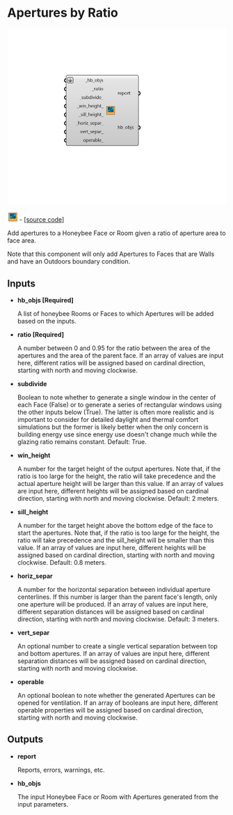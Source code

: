 # Apertures by Ratio

![](../../.gitbook/assets/Apertures_by_Ratio.png)

![](../../.gitbook/assets/Apertures_by_Ratio%20%281%29.png) - [\[source code\]](https://github.com/ladybug-tools/honeybee-grasshopper-core/blob/master/honeybee_grasshopper_core/src//HB%20Apertures%20by%20Ratio.py)

Add apertures to a Honeybee Face or Room given a ratio of aperture area to face area.

Note that this component will only add Apertures to Faces that are Walls and have an Outdoors boundary condition.

## Inputs

* **hb\_objs \[Required\]**

  A list of honeybee Rooms or Faces to which Apertures will be added based on the inputs. 

* **ratio \[Required\]**

  A number between 0 and 0.95 for the ratio between the area of the apertures and the area of the parent face. If an array of values are input here, different ratios will be assigned based on cardinal direction, starting with north and moving clockwise. 

* **subdivide**

  Boolean to note whether to generate a single window in the center of each Face \(False\) or to generate a series of rectangular windows using the other inputs below \(True\). The latter is often more realistic and is important to consider for detailed daylight and thermal comfort simulations but the former is likely better when the only concern is building energy use since energy use doesn't change much while the glazing ratio remains constant. Default: True. 

* **win\_height**

  A number for the target height of the output apertures. Note that, if the ratio is too large for the height, the ratio will take precedence and the actual aperture height will be larger than this value. If an array of values are input here, different heights will be assigned based on cardinal direction, starting with north and moving clockwise. Default: 2 meters. 

* **sill\_height**

  A number for the target height above the bottom edge of the face to start the apertures. Note that, if the ratio is too large for the height, the ratio will take precedence and the sill\_height will be smaller than this value. If an array of values are input here, different heights will be assigned based on cardinal direction, starting with north and moving clockwise. Default: 0.8 meters. 

* **horiz\_separ**

  A number for the horizontal separation between individual aperture centerlines.  If this number is larger than the parent face's length, only one aperture will be produced. If an array of values are input here, different separation distances will be assigned based on cardinal direction, starting with north and moving clockwise. Default: 3 meters. 

* **vert\_separ**

  An optional number to create a single vertical separation between top and bottom apertures. If an array of values are input here, different separation distances will be assigned based on cardinal direction, starting with north and moving clockwise. 

* **operable**

  An optional boolean to note whether the generated Apertures can be opened for ventilation. If an array of booleans are input here, different operable properties will be assigned based on cardinal direction, starting with north and moving clockwise. 

## Outputs

* **report**

  Reports, errors, warnings, etc. 

* **hb\_objs**

  The input Honeybee Face or Room with Apertures generated from the input parameters. 

